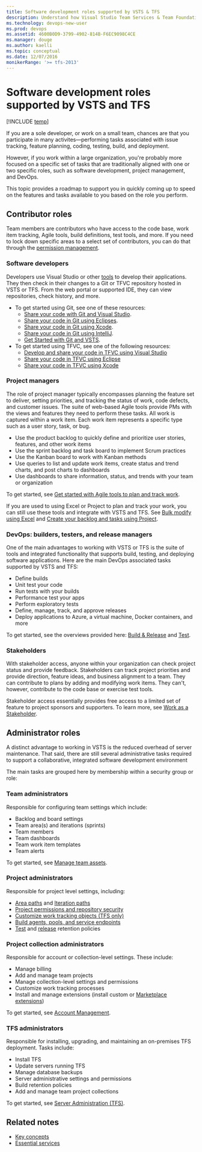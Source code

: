 ```yaml
---
title: Software development roles supported by VSTS & TFS
description: Understand how Visual Studio Team Services & Team Foundation Server tools support various software development roles
ms.technology: devops-new-user 
ms.prod: devops
ms.assetid: 4600B0D9-3799-4902-814B-F6EC9098C4CE
ms.manager: douge
ms.author: kaelli
ms.topic: conceptual
ms.date: 12/07/2016
monikerRange: '>= tfs-2013'
---
```



# Software development roles supported by VSTS and TFS

[!INCLUDE [temp](../_shared/version-vsts-tfs-all-versions.md)]

If you are a sole developer, or work on a small team, chances are that you participate in many activites&mdash;performing tasks associated with issue tracking, feature planning, coding, testing, build, and deployment.  

However, if you work within a large organization, you're probably more focused on a specific set of tasks that are traditionally aligned with one or two specific roles, such as software development, project management, and DevOps.    

This topic provides a roadmap to support you in quickly coming up to speed on the features and tasks available to you based on the role you perform.  

## Contributor roles

Team members are contributors who have access to the code base, work item tracking, Agile tools, build definitions, test tools, and more. If you need to lock down specific areas to a select set of contributors, you can do that through the [permission management](../security/permissions.md).   

### Software developers

Developers use Visual Studio or other [tools](tools.md) to develop their applications. They then check in their changes to a Git or TFVC repository hosted in VSTS or TFS. From the web portal or supported IDE, they can view repositories, check history, and more. 

- To get started using Git, see one of these resources: 
	- [Share your code with Git and Visual Studio](../git/share-your-code-in-git-vs.md).
	- [Share your code in Git using Eclipses](../git/share-your-code-in-git-eclipse.md).
	- [Share your code in Git using Xcode](../git/share-your-code-in-git-xcode.md).
	- [Share your code in Git using IntelliJ](/vsts/java/download-intellij-plug-in).
	- [Get Started with Git and VSTS](../git/gitquickstart.md).
- To get started using TFVC, see one of the following resources: 
	- [Develop and share your code in TFVC using Visual Studio](../tfvc/share-your-code-in-tfvc-vs.md)
	- [Share your code in TFVC using Eclipse](../tfvc/share-your-code-in-tfvc-eclipse.md)
	- [Share your code in TFVC using Xcode](../tfvc/share-your-code-in-tfvc-xcode.md)

### Project managers

The role of project manager typically encompasses planning the feature set to deliver, setting priorities, and tracking the status of work, code defects, and customer issues. The suite of web-based Agile tools provide PMs with the views and features they need to perform these tasks. All work is captured within a work item. Each work item represents a specific type such as a user story, task, or bug. 

- Use the product backlog to quickly define and prioritize user stories, features, and other work items 
- Use the sprint backlog and task board to implement Scrum practices 
- Use the Kanban board to work with Kanban methods 
- Use queries to list and update work items, create status and trend charts, and post charts to dashboards 
- Use dashboards to share information, status, and trends with your team or organization
  
To get started, see [Get started with Agile tools to plan and track work](../work/backlogs/overview.md).  

If you are used to using Excel or Project to plan and track your work, you can still use these tools and integrate with VSTS and TFS. See [Bulk modify using Excel](../work/backlogs/office/bulk-add-modify-work-items-excel.md) and [Create your backlog and tasks using Project](../work/backlogs/office/create-your-backlog-tasks-using-project.md). 

### DevOps: builders, testers, and release managers

One of the main advantages to working with VSTS or TFS is the suite of tools and integrated functionality that supports build, testing, and deploying software applications. Here are the main DevOps associated tasks supported by VSTS and TFS:

- Define builds
- Unit test your code 
- Run tests with your builds 
- Performance test your apps
- Perform exploratory tests
- Define, manage, track, and approve releases 
- Deploy applications to Azure, a virtual machine, Docker containers, and more  

To get started, see the overviews provided here: [Build &amp; Release](../pipelines/overview.md) and [Test](../manual-test/index.md). 

### Stakeholders

With stakeholder access, anyone within your organization can check project status and provide feedback. Stakeholders can track project priorities and provide direction, feature ideas, and business alignment to a team. They can contribute to plans by adding and modifying work items. They can't, however, contribute to the code base or exercise test tools. 

Stakeholder access essentially provides free access to a limited set of feature to project sponsors and supporters. To learn more, see [Work as a Stakeholder](../security/get-started-stakeholder.md). 

<a id="admin-roles">  </a>

## Administrator roles

A distinct advantage to working in VSTS is the reduced overhead of server maintenance. That said, there are still several administrative tasks required to support a collaborative, integrated software development environment

The main tasks are grouped here by membership within a security group or role: 

### Team administrators

Responsible for configuring team settings which include:

- Backlog and board settings
- Team area(s) and iterations (sprints)
- Team members
- Team dashboards
- Team work item templates
- Team alerts

To get started, see [Manage team assets](../work/scale/manage-team-assets.md). 

### Project administrators

Responsible for project level settings, including:

- [Area paths](../work/customize/set-area-paths.md) and [Iteration paths](../work/customize/set-iteration-paths-sprints.md)
- [Project permissions and repository security](../security/permissions.md)
- [Customize work tracking objects (TFS only)](../work/customize/customize-work.md) 
- [Build agents, pools, and service endpoints](../pipelines/overview.md) 
- [Test](../manual-test/getting-started/how-long-to-keep-test-results.md) and [release](../pipelines/concepts/policies/retention.md) retention policies 
 

### Project collection administrators

Responsible for account or collection-level settings. These include:

- Manage billing  
- Add and manage team projects    
- Manage collection-level settings and permissions 
- Customize work tracking processes  
- Install and manage extensions (install custom or [Marketplace extensions](https://marketplace.visualstudio.com/)) 

To get started, see [Account Management](../accounts/account-management.md). 

 
### TFS administrators

Responsible for installing, upgrading, and maintaining an on-premises TFS deployment. Tasks include:

- Install TFS 
- Update servers running TFS 
- Manage database backups 
- Server administrative settings and permissions 
- Build retention policies
- Add and manage team project collections     
  
To get started, see [Server Administration (TFS)](../tfs-server/index.md). 


## Related notes

- [Key concepts](concepts.md)
- [Essential services](services.md)
 
